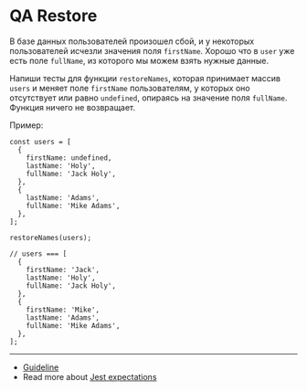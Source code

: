 # QA Restore
В базе данных пользователей произошел сбой, и у некоторых пользователей исчезли
значения поля `firstName`. Хорошо что в `user` уже есть поле `fullName`, из
которого мы можем взять нужные данные.

Напиши тесты для функции `restoreNames`, которая принимает массив `users` и
меняет поле `firstName` пользователям, у которых оно отсутствует или равно
`undefined`, опираясь на значение поля `fullName`. Функция ничего не возвращает.

Пример:
```
const users = [
  {
    firstName: undefined,
    lastName: 'Holy',
    fullName: 'Jack Holy',
  },
  {
    lastName: 'Adams',
    fullName: 'Mike Adams',
  },
];

restoreNames(users);

// users === [
  {
    firstName: 'Jack',
    lastName: 'Holy',
    fullName: 'Jack Holy',
  },
  {
    firstName: 'Mike',
    lastName: 'Adams',
    fullName: 'Mike Adams',
  },
];
```

---
- [Guideline](https://github.com/mate-academy/js_task-guideline/blob/master/README.md)
- Read more about [Jest expectations](https://jestjs.io/uk/docs/expect)
